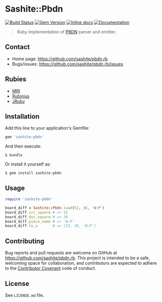 # Sashite::Pbdn

[![Build Status](https://travis-ci.org/sashite/pbdn.rb.svg?branch=master)][travis]
[![Gem Version](https://badge.fury.io/rb/sashite-pbdn.svg)][gem]
[![Inline docs](http://inch-ci.org/github/sashite/pbdn.rb.svg?branch=master)][inchpages]
[![Documentation](http://img.shields.io/:yard-docs-38c800.svg)][rubydoc]

> Ruby implementation of [PBDN](http://www.sashite.com/developer/wiki/Portable-Board-Diff-Notation) parser and emitter.

## Contact

* Home page: https://github.com/sashite/pbdn.rb
* Bugs/issues: https://github.com/sashite/pbdn.rb/issues

## Rubies

* [MRI](https://www.ruby-lang.org/)
* [Rubinius](http://rubini.us/)
* [JRuby](http://jruby.org/)

## Installation

Add this line to your application's Gemfile:

```ruby
gem 'sashite-pbdn'
```

And then execute:

    $ bundle

Or install it yourself as:

    $ gem install sashite-pbdn

## Usage

```ruby
require 'sashite-pbdn'

board_diff = Sashite::Pbdn.load(52, 36, 'W:P')
board_diff.src_square # => 52
board_diff.dst_square # => 36
board_diff.piece_name # => 'W:P'
board_diff.to_a       # => [52, 36, 'W:P']
```

## Contributing

Bug reports and pull requests are welcome on GitHub at https://github.com/sashite/pbdn.rb. This project is intended to be a safe, welcoming space for collaboration, and contributors are expected to adhere to the [Contributor Covenant](http://contributor-covenant.org/) code of conduct.

## License

See `LICENSE.md` file.

[gem]: https://rubygems.org/gems/sashite-pbdn
[travis]: https://travis-ci.org/sashite/pbdn.rb
[inchpages]: http://inch-ci.org/github/sashite/pbdn.rb/
[rubydoc]: http://rubydoc.info/gems/sashite-pbdn/frames
